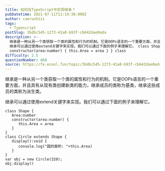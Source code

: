 ```yaml
---
title: 如何在TypeScript中实现继承？
pubDatetime: 2021-07-11T11:19:30.000Z
author: caorushizi
tags:
  - Typescript
postSlug: 3bdbc545-1273-41a8-b93f-cb642dae0ada
description: >-
  继承是一种从另一个类获取一个类的属性和行为的机制。它是OOPs语言的一个重要方面，并且具有从现有类创建新类的能力，继承成员的类称为基类，继承这些成员的类称为派生类。
  继承可以通过使用extend关键字来实现。我们可以通过下面的例子来理解它。 class Shape { Area:number
  constructor(area:number) { this.Area = area } } class
difficulty: 2.5
questionNumber: 468
source: https://fe.ecool.fun/topic/3bdbc545-1273-41a8-b93f-cb642dae0ada
---
```


继承是一种从另一个类获取一个类的属性和行为的机制。它是OOPs语言的一个重要方面，并且具有从现有类创建新类的能力，继承成员的类称为基类，继承这些成员的类称为派生类。

继承可以通过使用extend关键字来实现。我们可以通过下面的例子来理解它。
```
class Shape {     
   Area:number     
   constructor(area:number) {     
      this.Area = area    
   }     
}     
class Circle extends Shape {     
   display():void {     
      console.log("圆的面积: "+this.Area)     
   }     
}    
var obj = new Circle(320);     
obj.display()  
```

